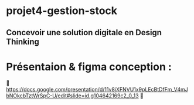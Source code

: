 # projet4-gestion-stock
## Concevoir une solution digitale en Design Thinking 
# Présentaion & figma conception : 
🔗 https://docs.google.com/presentation/d/11v8jXFNVU1x9pLEcBtDfFm_V4mJbNOkcbTztWrSpC-U/edit#slide=id.g104642169c2_0_13
🔗 
